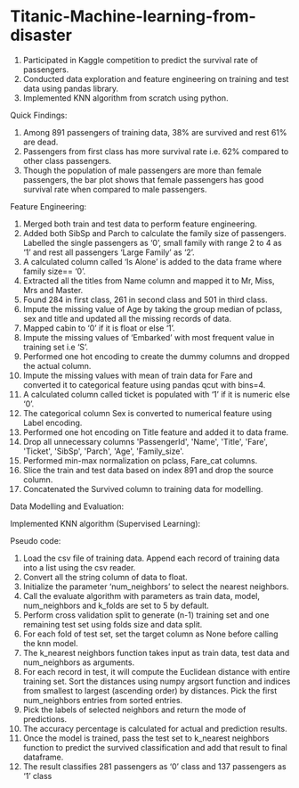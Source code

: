 # Titanic-Machine-learning-from-disaster

1. Participated in Kaggle competition to predict the survival rate of passengers.
2. Conducted data exploration and feature engineering on training and test data using pandas library. 
3. Implemented KNN algorithm from scratch using python. 

 
 Quick Findings:
 1.  Among 891 passengers of training data, 38% are survived and rest 61% are dead.
 2.  Passengers from first class has more survival rate i.e. 62% compared to other class passengers.
 3.  Though the population of male passengers are more than female passengers, the bar plot shows that female passengers has good survival rate when compared to male passengers.

 Feature Engineering:
1. Merged both train and test data to perform feature engineering.
2. Added both SibSp and Parch to calculate the family size of passengers. Labelled the single passengers as ‘0’, small family with range 2 to 4 as ‘1’ and rest all passengers ‘Large Family’ as ‘2’.
3. A calculated column called ‘Is Alone’ is added to the data frame where family size== ‘0’.
4. Extracted all the titles from Name column and mapped it to Mr, Miss, Mrs and Master.
5. Found 284 in first class, 261 in second class and 501 in third class.
6. Impute the missing value of Age by taking the group median of pclass, sex and title and updated all the missing records of data.
7. Mapped cabin to ‘0’ if it is float or else ‘1’.
8. Impute the missing values of ‘Embarked’ with most frequent value in training set i.e ‘S’.
9. Performed one hot encoding to create the dummy columns and dropped the actual column.
10. Impute the missing values with mean of train data for Fare and converted it to categorical feature using pandas qcut with bins=4.
11. A calculated column called ticket is populated with ‘1’ if it is numeric else ‘0’.
12. The categorical column Sex is converted to numerical feature using Label encoding.
13. Performed one hot encoding on Title feature and added it to data frame.
14. Drop all unnecessary columns 'PassengerId', 'Name', 'Title', 'Fare', 'Ticket', 'SibSp', 'Parch', 'Age', 'Family_size'.
15. Performed min-max normalization on pclass, Fare_cat columns.
16. Slice the train and test data based on index 891 and drop the source column.
17. Concatenated the Survived column to training data for modelling.


Data Modelling and Evaluation:

Implemented KNN algorithm (Supervised Learning):

Pseudo code:
1. Load the csv file of training data. Append each record of training data into a list using the csv reader.
2. Convert all the string column of data to float.
3. Initialize the parameter ‘num_neighbors’ to select the nearest neighbors.
4. Call the evaluate algorithm with parameters as train data, model, num_neighbors and k_folds are set to 5 by default.
5. Perform cross validation split to generate (n-1) training set and one remaining test set using folds size and data split.
6. For each fold of test set, set the target column as None before calling the knn model.
7. The k_nearest neighbors function takes input as train data, test data and num_neighbors as arguments.
8. For each record in test, it will compute the Euclidean distance with entire training set. Sort the distances using numpy argsort function and indices from smallest to largest
(ascending order) by distances. Pick the first num_neighbors entries from sorted entries.
9. Pick the labels of selected neighbors and return the mode of predictions.
10. The accuracy percentage is calculated for actual and prediction results.
11. Once the model is trained, pass the test set to k_nearest neighbors function to predict the survived classification and add that result to final dataframe.
12. The result classifies 281 passengers as ‘0’ class and 137 passengers as ‘1’ class

